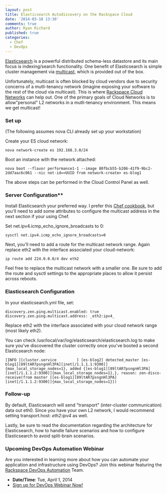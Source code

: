 ```yaml
---
layout: post
title: Elasticsearch Autodiscovery on the Rackspace Cloud
date: '2014-03-18 13:30'
comments: true
author: Ryan Richard
published: true
categories:
  - Chef
  - DevOps
---
```



[Elasticsearch](http://www.elasticsearch.org/) is a powerful distributed schema-less datastore and its main focus is indexing/search functionality. One benefit of Elasticsearch is simple cluster management via [multicast](http://en.wikipedia.org/wiki/Multicast), which is provided out of the box.

Unfortunately, multicast is often blocked by cloud vendors due to security concerns of a mutli-tenancy network (imagine exposing your software to the rest of the cloud via multicast). This is where [Rackspace Cloud Networks](http://www.rackspace.com/knowledge_center/article/getting-started-with-cloud-networks) can help out. One of the primary goals of Cloud Networks is to allow"personal" L2 networks in a mutli-tenancy environment. This means we get multicast!

<!-- more -->

### Set up

(The following assumes nova CLI already set up your workstation)

Create your ES cloud network:

```
nova network-create es 192.168.3.0/24
```

Boot an instance with the network attached:

```
nova boot --flavor performance1-1 --image 80fbcb55-b206-41f9-9bc2-2dd7aac6c061 --nic net-id=<UUID from network-create> es-blog1
```

The above steps can be performed in the Cloud Control Panel as well.

### Server Configuration**

Install Elasticsearch your preferred way. I prefer this [Chef cookbook](https://github.com/elasticsearch/cookbook-elasticsearch), but you'll need to add some attributes to configure the multicast address in the next section if your using Chef.

Set net.ipv4.icmp_echo_ignore_broadcasts to 0:

```
sysctl net.ipv4.icmp_echo_ignore_broadcasts=0
```

Next, you'll need to add a route for the multicast network range. Again replace eth2 with the interface associated your cloud-network:

```
ip route add 224.0.0.0/4 dev eth2
```

Feel free to replace the multicast network with a smaller one. Be sure to add the route and sysctl settings to the appropriate places to allow it persist across reboots.

### Elasticsearch Configuration

In your elasticsearch.yml file, set:

```
discovery.zen.ping.multicast.enabled: true discovery.zen.ping.multicast.address: _eth2:ipv4_
```

Replace eth2 with the interface associated with your cloud network range (most likely eth2).

You can check /usr/local/var/log/elasticsearch/elasticsearch.log to make sure you've discovered the cluster correctly once you've booted a second Elasticsearch node:

```
[INFO ][cluster.service         ] [es-blog2] detected_master [es-blog1][89ltAR7psngnHl3PA][inet[/1.1.1.1:9300]]{max_local_storage_nodes=1}, added {[es-blog1][89ltAR7psngnHl3PA][inet[/1.1.1.2:9300]]{max_local_storage_nodes=1},}, reason: zen-disco-receive(from master [[es-blog1][89ltAR7psngnHl3PA][inet[/1.1.1.2:9300]]{max_local_storage_nodes=1}])
```

### Follow-up

By default, Elasticsearch will send "transport" (inter-cluster communication) data out eth0. Since you have your own L2 network, I would recommend setting transport.host: _eth2:ipv4_ as well.

Lastly, be sure to read the documentation regarding the architecture for Elasticsearch, how to handle failure scenarios and how to configure Elasticsearch to avoid split-brain scenarios.

### Upcoming DevOps Automation Webinar

Are you interested in learning more about how you can automate your application and infrastructure using DevOps? Join this webinar featuring the[ Rackspace DevOps Automation](http://www.rackspace.com/devops/) Team.

* **Date/Time**: Tue, April 1, 2014
* [Sign up for DevOps Webinar Now!](https://cc.readytalk.com/r/y0s9wosu5lp4&eom)


